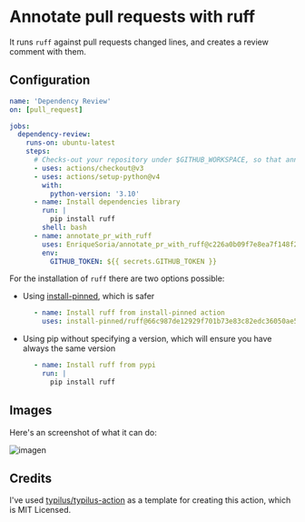 # Annotate pull requests with ruff

It runs `ruff` against pull requests changed lines, and creates a review comment with them.


## Configuration
```yaml
name: 'Dependency Review'
on: [pull_request]

jobs:
  dependency-review:
    runs-on: ubuntu-latest
    steps:
      # Checks-out your repository under $GITHUB_WORKSPACE, so that annotate_pr_with_ruff can access it.
      - uses: actions/checkout@v3
      - uses: actions/setup-python@v4
        with:
          python-version: '3.10' 
      - name: Install dependencies library
        run: |
          pip install ruff
        shell: bash
      - name: annotate_pr_with_ruff
        uses: EnriqueSoria/annotate_pr_with_ruff@c226a0b09f7e8ea7f148f29c129f89399b37f03d
        env:
          GITHUB_TOKEN: ${{ secrets.GITHUB_TOKEN }}
```

For the installation of `ruff` there are two options possible:

 - Using [install-pinned](https://github.com/install-pinned/ruff), which is safer
```yaml
      - name: Install ruff from install-pinned action
        uses: install-pinned/ruff@66c987de12929f701b73e83c82edc36050ae55a0  # Specify a version
```

- Using pip without specifying a version, which will ensure you have always the same version
```yaml
      - name: Install ruff from pypi
        run: |
          pip install ruff
```

## Images
Here's an screenshot of what it can do:

![imagen](https://user-images.githubusercontent.com/7394684/201521001-9baafdb0-f4c0-4860-b5ad-1a97ec9abb7e.png)


## Credits
I've used [typilus/typilus-action](https://github.com/typilus/typilus-action) as a template for creating this action, which is MIT Licensed. 
